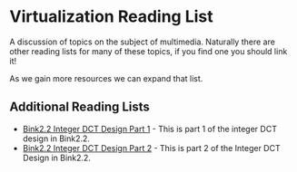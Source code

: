 # Virtualization Reading List

A discussion of topics on the subject of multimedia. Naturally there are other reading lists for many of these topics, if you find one you should link it! 

As we gain more resources we can expand that list.

## Additional Reading Lists
- [Bink2.2 Integer DCT Design Part 1](https://web.archive.org/web/20251005181213/https://fgiesen.wordpress.com/2013/11/04/bink-2-2-integer-dct-design-part-1/) - This is part 1 of the integer DCT design in Bink2.2. 
- [Bink2.2 Integer DCT Design Part 2](https://web.archive.org/web/20251005181749/https://fgiesen.wordpress.com/2013/11/10/bink-2-2-integer-dct-design-part-2/) - This is part 2 of the Integer DCT Design in Bink2.2. 
